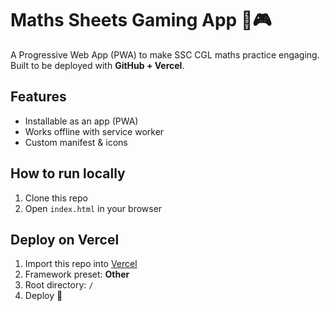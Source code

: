 
# Maths Sheets Gaming App 📘🎮

A Progressive Web App (PWA) to make SSC CGL maths practice engaging.  
Built to be deployed with **GitHub + Vercel**.

## Features
- Installable as an app (PWA)
- Works offline with service worker
- Custom manifest & icons

## How to run locally
1. Clone this repo
2. Open `index.html` in your browser

## Deploy on Vercel
1. Import this repo into [Vercel](https://vercel.com)
2. Framework preset: **Other**
3. Root directory: `/`
4. Deploy 🚀
